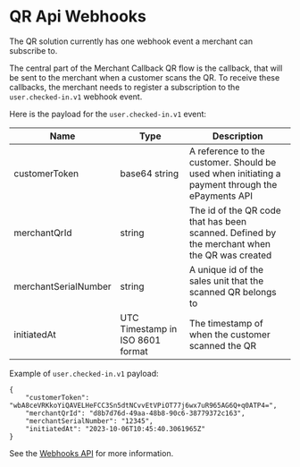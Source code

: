 <!-- START_METADATA
---
title: QR API Webhooks
sidebar_label: Webhooks
sidebar_position: 35
description: Find information on the use of webhooks in the QR solution
pagination_prev: Null
pagination_next: Null
---
END_METADATA -->

# QR Api Webhooks
The QR solution currently has one webhook event a merchant can subscribe to.

The central part of the Merchant Callback QR flow is the callback, that will be sent to the merchant when a customer scans the QR.
To receive these callbacks, the merchant needs to register a subscription to the `user.checked-in.v1` webhook event. 

Here is the payload for the `user.checked-in.v1` event:

| Name | Type | Description |
| ---- | ---- | ----------- |
| customerToken | base64 string | A reference to the customer. Should be used when initiating a payment through the ePayments API |
| merchantQrId | string | The id of the QR code that has been scanned. Defined by the merchant when the QR was created |
| merchantSerialNumber | string | A unique id of the sales unit that the scanned QR belongs to |
| initiatedAt | UTC Timestamp in ISO 8601 format | The timestamp of when the customer scanned the QR |


Example of `user.checked-in.v1` payload:
````
{
    "customerToken": "wbA8ceVRKkoYiQAVELHeFCC3Sn5dtNCvvEtVPiOT77j6wx7uR965AG6Q+q0ATP4=",
    "merchantQrId": "d8b7d76d-49aa-48b8-90c6-38779372c163",
    "merchantSerialNumber": "12345",
    "initiatedAt": "2023-10-06T10:45:40.3061965Z"
}
````

See the [Webhooks API](https://developer.vippsmobilepay.com/docs/APIs/webhooks-api/) for more information.